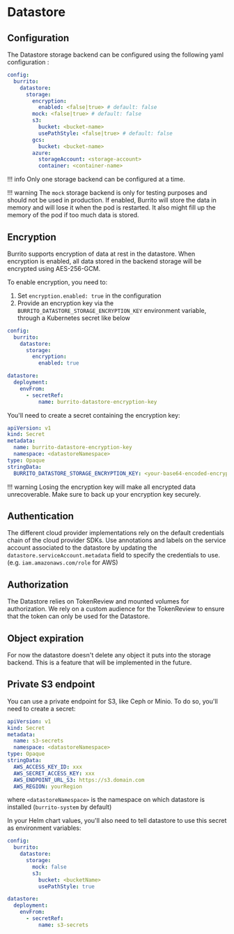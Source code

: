 # Datastore

## Configuration

The Datastore storage backend can be configured using the following yaml configuration :

```yaml
config:
  burrito:
    datastore:
      storage:
        encryption:
          enabled: <false|true> # default: false
        mock: <false|true> # default: false
        s3:
          bucket: <bucket-name>
          usePathStyle: <false|true> # default: false
        gcs:
          bucket: <bucket-name>
        azure:
          storageAccount: <storage-account>
          container: <container-name>
```

!!! info
    Only one storage backend can be configured at a time.

!!! warning
    The `mock` storage backend is only for testing purposes and should not be used in production. If enabled, Burrito will store the data in memory and will lose it when the pod is restarted. It also might fill up the memory of the pod if too much data is stored.

## Encryption

Burrito supports encryption of data at rest in the datastore. When encryption is enabled, all data stored in the backend storage will be encrypted using AES-256-GCM.

To enable encryption, you need to:

1. Set `encryption.enabled: true` in the configuration
2. Provide an encryption key via the `BURRITO_DATASTORE_STORAGE_ENCRYPTION_KEY` environment variable, through a Kubernetes secret like below

```yaml
config:
  burrito:
    datastore:
      storage:
        encryption:
          enabled: true

datastore:
  deployment:
    envFrom:
      - secretRef:
          name: burrito-datastore-encryption-key
```

You'll need to create a secret containing the encryption key:

```yaml
apiVersion: v1
kind: Secret
metadata:
  name: burrito-datastore-encryption-key
  namespace: <datastoreNamespace>
type: Opaque
stringData:
  BURRITO_DATASTORE_STORAGE_ENCRYPTION_KEY: <your-base64-encoded-encryption-key>
```

!!! warning
    Losing the encryption key will make all encrypted data unrecoverable. Make sure to back up your encryption key securely.

## Authentication

The different cloud provider implementations rely on the default credentials chain of the cloud provider SDKs. Use annotations and labels on the service account associated to the datastore by updating the `datastore.serviceAccount.metadata` field to specify the credentials to use. (e.g. `iam.amazonaws.com/role` for AWS)

## Authorization

The Datastore relies on TokenReview and mounted volumes for authorization. We rely on a custom audience for the TokenReview to ensure that the token can only be used for the Datastore.

## Object expiration

For now the datastore doesn't delete any object it puts into the storage backend. This is a feature that will be implemented in the future.

## Private S3 endpoint

You can use a private endpoint for S3, like Ceph or Minio. To do so, you'll need to create a secret:

```yaml
apiVersion: v1
kind: Secret
metadata:
  name: s3-secrets
  namespace: <datastoreNamespace>
type: Opaque
stringData:
  AWS_ACCESS_KEY_ID: xxx
  AWS_SECRET_ACCESS_KEY: xxx
  AWS_ENDPOINT_URL_S3: https://s3.domain.com
  AWS_REGION: yourRegion
```

where `<datastoreNamespace>` is the namespace on which datastore is installed (`burrito-system` by default)

In your Helm chart values, you'll also need to tell datastore to use this secret as environment variables:

```yaml
config:
  burrito:
    datastore:
      storage:
        mock: false
        s3:
          bucket: <bucketName>
          usePathStyle: true

datastore:
  deployment:
    envFrom:
      - secretRef:
          name: s3-secrets
```
